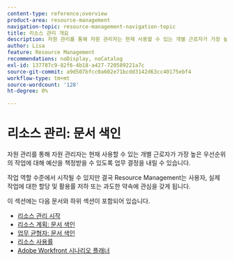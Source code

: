 ```yaml
---
content-type: reference;overview
product-area: resource-management
navigation-topic: resource-management-navigation-topic
title: 리소스 관리 개요
description: 자원 관리를 통해 자원 관리자는 현재 사용할 수 있는 개별 근로자가 가장 높은 우선순위의 작업에 대해 예산을 책정받을 수 있도록 업무 결정을 내릴 수 있습니다. 작업 역할 수준에서 시작될 수 있지만 결국 리소스 관리는 사용자와 사용자의 과소 활용 또는 과도한 약속에 관심을 갖게 됩니다.
author: Lisa
feature: Resource Management
recommendations: noDisplay, noCatalog
exl-id: 137787c9-82f6-4b18-a427-720589221a7c
source-git-commit: a9d507bfcc0a602e71bcdd3142d63cc40175ebf4
workflow-type: tm+mt
source-wordcount: '128'
ht-degree: 0%

---
```


# 리소스 관리: 문서 색인

<!--Audited: 01/2024-->

자원 관리를 통해 자원 관리자는 현재 사용할 수 있는 개별 근로자가 가장 높은 우선순위의 작업에 대해 예산을 책정받을 수 있도록 업무 결정을 내릴 수 있습니다.

작업 역할 수준에서 시작될 수 있지만 결국 Resource Management는 사용자, 실제 작업에 대한 할당 및 활용률 저하 또는 과도한 약속에 관심을 갖게 됩니다.

이 섹션에는 다음 문서와 하위 섹션이 포함되어 있습니다.

* [리소스 관리 시작](../../resource-mgmt/resource-mgmt-overview/get-started-resource-management.md)
* [리소스 계획: 문서 색인](/help/quicksilver/resource-mgmt/resource-planning/resource-planning-overview.md)
* [업무 균형자: 문서 색인](/help/quicksilver/resource-mgmt/workload-balancer/workload-balancer.md)
* [리소스 사용률](/help/quicksilver/resource-mgmt/resource-utilization/resource-utilization.md)
* [Adobe Workfront 시나리오 플래너](/help/quicksilver/scenario-planner/scenario-planning.md)




